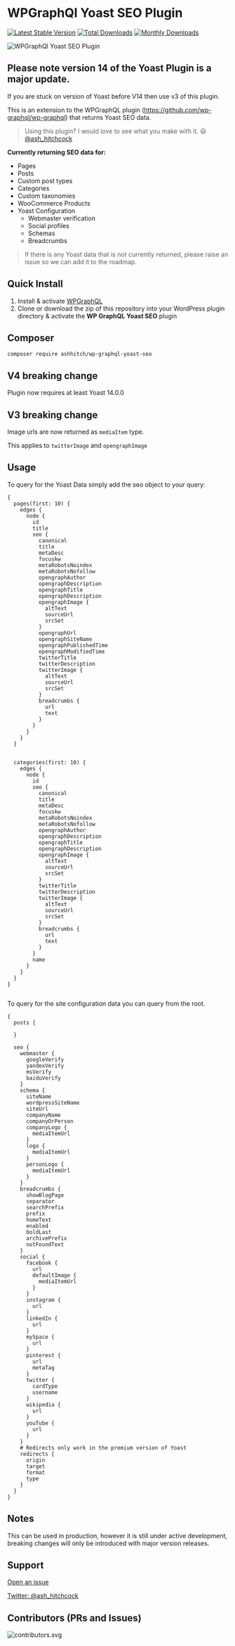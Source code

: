 # WPGraphQl Yoast SEO Plugin

[![Latest Stable Version](https://poser.pugx.org/ashhitch/wp-graphql-yoast-seo/v/stable)](https://packagist.org/packages/ashhitch/wp-graphql-yoast-seo)
[![Total Downloads](https://poser.pugx.org/ashhitch/wp-graphql-yoast-seo/downloads)](https://packagist.org/packages/ashhitch/wp-graphql-yoast-seo)
[![Monthly Downloads](https://poser.pugx.org/ashhitch/wp-graphql-yoast-seo/d/monthly)](https://packagist.org/packages/ashhitch/wp-graphql-yoast-seo)

![WPGraphQl Yoast SEO Plugin](./banner.png)

## Please note version 14 of the Yoast Plugin is a major update.

If you are stuck on version of Yoast before V14 then use v3 of this plugin.

This is an extension to the WPGraphQL plugin (https://github.com/wp-graphql/wp-graphql) that returns Yoast SEO data.

> Using this plugin? I would love to see what you make with it. 😃 [@ash_hitchcock](https://twitter.com/ash_hitchcock)

**Currently returning SEO data for:**

- Pages
- Posts
- Custom post types
- Categories
- Custom taxonomies
- WooCommerce Products
- Yoast Configuration
  - Webmaster verification
  - Social profiles
  - Schemas
  - Breadcrumbs

> If there is any Yoast data that is not currently returned, please raise an issue so we can add it to the roadmap.

## Quick Install

1. Install & activate [WPGraphQL](https://www.wpgraphql.com/)
2. Clone or download the zip of this repository into your WordPress plugin directory & activate the **WP GraphQL Yoast SEO** plugin

## Composer

```
composer require ashhitch/wp-graphql-yoast-seo
```

## V4 breaking change

Plugin now requires at least Yoast 14.0.0

## V3 breaking change

Image urls are now returned as `mediaItem` type.

This applies to `twitterImage` and `opengraphImage`

## Usage

To query for the Yoast Data simply add the seo object to your query:

```
{
  pages(first: 10) {
    edges {
      node {
        id
        title
        seo {
          canonical
          title
          metaDesc
          focuskw
          metaRobotsNoindex
          metaRobotsNofollow
          opengraphAuthor
          opengraphDescription
          opengraphTitle
          opengraphDescription
          opengraphImage {
            altText
            sourceUrl
            srcSet
          }
          opengraphUrl
          opengraphSiteName
          opengraphPublishedTime
          opengraphModifiedTime
          twitterTitle
          twitterDescription
          twitterImage {
            altText
            sourceUrl
            srcSet
          }
          breadcrumbs {
            url
            text
          }
        }
      }
    }
  }


  categories(first: 10) {
    edges {
      node {
        id
        seo {
          canonical
          title
          metaDesc
          focuskw
          metaRobotsNoindex
          metaRobotsNofollow
          opengraphAuthor
          opengraphDescription
          opengraphTitle
          opengraphDescription
          opengraphImage {
            altText
            sourceUrl
            srcSet
          }
          twitterTitle
          twitterDescription
          twitterImage {
            altText
            sourceUrl
            srcSet
          }
          breadcrumbs {
            url
            text
          }
        }
        name
      }
    }
  }
}


```

To query for the site configuration data you can query from the root.

```
{
  posts {

  }

  seo {
    webmaster {
      googleVerify
      yandexVerify
      msVerify
      baiduVerify
    }
    schema {
      siteName
      wordpressSiteName
      siteUrl
      companyName
      companyOrPerson
      companyLogo {
        mediaItemUrl
      }
      logo {
        mediaItemUrl
      }
      personLogo {
        mediaItemUrl
      }
    }
    breadcrumbs {
      showBlogPage
      separator
      searchPrefix
      prefix
      homeText
      enabled
      boldLast
      archivePrefix
      notFoundText
    }
    social {
      facebook {
        url
        defaultImage {
          mediaItemUrl
        }
      }
      instagram {
        url
      }
      linkedIn {
        url
      }
      mySpace {
        url
      }
      pinterest {
        url
        metaTag
      }
      twitter {
        cardType
        username
      }
      wikipedia {
        url
      }
      youTube {
        url
      }
    }
    # Redirects only work in the premium version of Yoast
    redirects {
      origin
      target
      format
      type
    }
  }
}
```

## Notes

This can be used in production, however it is still under active development, breaking changes will only be introduced with major version releases.

## Support

[Open an issue](https://github.com/ashhitch/wp-graphql-yoast-seo/issues)

[Twitter: @ash_hitchcock](https://twitter.com/ash_hitchcock)

## Contributors (PRs and Issues)

![contributors.svg](./contributors.svg)
